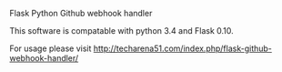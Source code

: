 Flask Python Github webhook handler

This software is compatable with python 3.4 and Flask 0.10.

For usage please visit http://techarena51.com/index.php/flask-github-webhook-handler/


